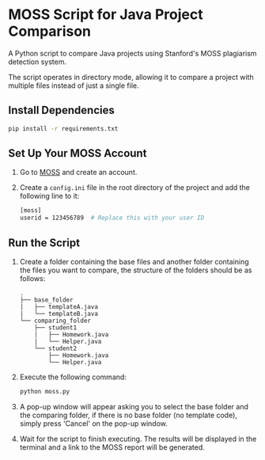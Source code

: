 # MOSS Script for Java Project Comparison

A Python script to compare Java projects using Stanford's MOSS plagiarism detection system.

The script operates in directory mode, allowing it to compare a project with multiple files instead of just a single file.

## Install Dependencies

```bash
pip install -r requirements.txt
```

## Set Up Your MOSS Account

1. Go to [MOSS](https://theory.stanford.edu/~aiken/moss/) and create an account.
1. Create a `config.ini` file in the root directory of the project and add the following line to it:

    ```bash
    [moss]
    userid = 123456789  # Replace this with your user ID
    ```

## Run the Script

1. Create a folder containing the base files and another folder containing the files you want to compare, the structure of the folders should be as follows:

    ```plaintext
    .
    ├── base_folder
    |   ├── templateA.java
    |   └── templateB.java
    └── comparing_folder
        ├── student1
        |   ├── Homework.java
        |   └── Helper.java
        └── student2
            ├── Homework.java
            └── Helper.java
    ```

1. Execute the following command:

    ```bash
    python moss.py
    ```

1. A pop-up window will appear asking you to select the base folder and the comparing folder, if there is no base folder (no template code), simply press 'Cancel' on the pop-up window.

1. Wait for the script to finish executing. The results will be displayed in the terminal and a link to the MOSS report will be generated.

